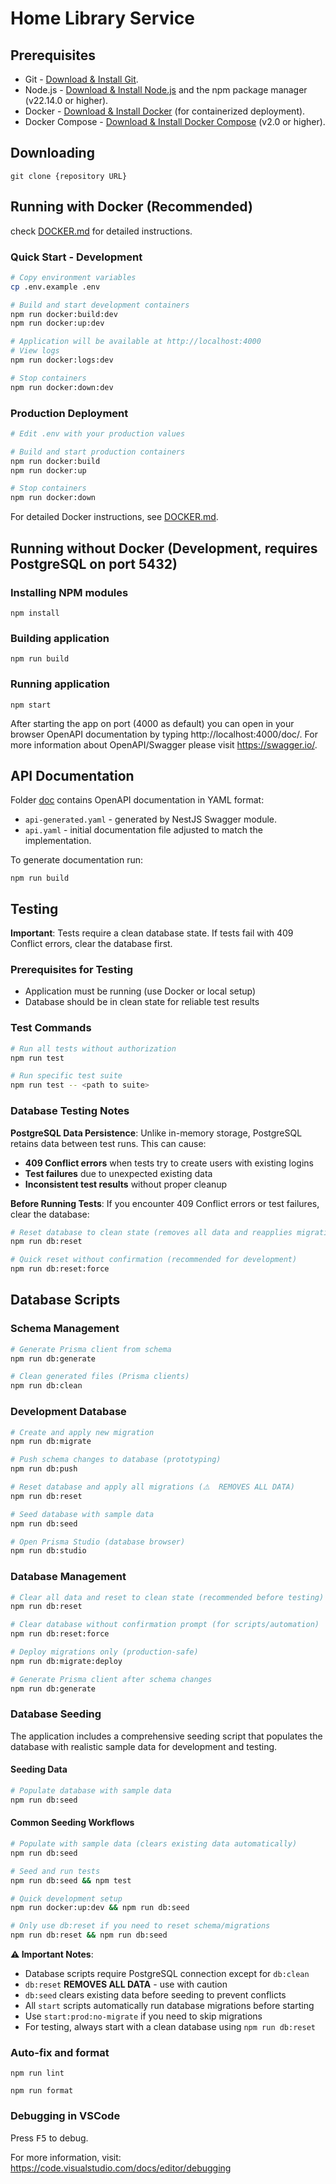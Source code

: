 # Home Library Service

## Prerequisites

- Git - [Download & Install Git](https://git-scm.com/downloads).
- Node.js - [Download & Install Node.js](https://nodejs.org/en/download/) and the npm package manager (v22.14.0 or higher).
- Docker - [Download & Install Docker](https://docs.docker.com/engine/install/) (for containerized deployment).
- Docker Compose - [Download & Install Docker Compose](https://docs.docker.com/compose/install/) (v2.0 or higher).

## Downloading

```
git clone {repository URL}
```

## Running with Docker (Recommended)

check [DOCKER.md](./DOCKER.md) for detailed instructions.

### Quick Start - Development

```bash
# Copy environment variables
cp .env.example .env

# Build and start development containers
npm run docker:build:dev
npm run docker:up:dev

# Application will be available at http://localhost:4000
# View logs
npm run docker:logs:dev

# Stop containers
npm run docker:down:dev
```

### Production Deployment

```bash
# Edit .env with your production values

# Build and start production containers
npm run docker:build
npm run docker:up

# Stop containers
npm run docker:down
```

For detailed Docker instructions, see [DOCKER.md](./DOCKER.md).

## Running without Docker (Development, requires PostgreSQL on port 5432)

### Installing NPM modules

```
npm install
```

### Building application

```
npm run build
```

### Running application

```
npm start
```

After starting the app on port (4000 as default) you can open
in your browser OpenAPI documentation by typing http://localhost:4000/doc/.
For more information about OpenAPI/Swagger please visit https://swagger.io/.

## API Documentation

Folder [doc](doc) contains OpenAPI documentation in YAML format:
- `api-generated.yaml` - generated by NestJS Swagger module.
- `api.yaml` - initial documentation file adjusted to match the implementation.

To generate documentation run:

```
npm run build
```

## Testing

**Important**: Tests require a clean database state. If tests fail with 409 Conflict errors, clear the database first.

### Prerequisites for Testing
- Application must be running (use Docker or local setup)
- Database should be in clean state for reliable test results

### Test Commands

```bash
# Run all tests without authorization
npm run test

# Run specific test suite
npm run test -- <path to suite>
```

### Database Testing Notes

**PostgreSQL Data Persistence**: Unlike in-memory storage, PostgreSQL retains data between test runs. This can cause:
- **409 Conflict errors** when tests try to create users with existing logins
- **Test failures** due to unexpected existing data
- **Inconsistent test results** without proper cleanup

**Before Running Tests**: If you encounter 409 Conflict errors or test failures, clear the database:

```bash
# Reset database to clean state (removes all data and reapplies migrations)
npm run db:reset

# Quick reset without confirmation (recommended for development)
npm run db:reset:force
```

## Database Scripts

### Schema Management

```bash
# Generate Prisma client from schema
npm run db:generate

# Clean generated files (Prisma clients)
npm run db:clean
```

### Development Database

```bash
# Create and apply new migration
npm run db:migrate

# Push schema changes to database (prototyping)
npm run db:push

# Reset database and apply all migrations (⚠️  REMOVES ALL DATA)
npm run db:reset

# Seed database with sample data
npm run db:seed

# Open Prisma Studio (database browser)
npm run db:studio
```

### Database Management

```bash
# Clear all data and reset to clean state (recommended before testing)
npm run db:reset

# Clear database without confirmation prompt (for scripts/automation)
npm run db:reset:force

# Deploy migrations only (production-safe)
npm run db:migrate:deploy

# Generate Prisma client after schema changes
npm run db:generate
```

### Database Seeding

The application includes a comprehensive seeding script that populates the database with realistic sample data for development and testing.

#### Seeding Data

```bash
# Populate database with sample data
npm run db:seed
```

#### Common Seeding Workflows

```bash
# Populate with sample data (clears existing data automatically)
npm run db:seed

# Seed and run tests
npm run db:seed && npm test

# Quick development setup
npm run docker:up:dev && npm run db:seed

# Only use db:reset if you need to reset schema/migrations
npm run db:reset && npm run db:seed
```

**⚠️ Important Notes**:
- Database scripts require PostgreSQL connection except for `db:clean`
- `db:reset` **REMOVES ALL DATA** - use with caution
- `db:seed` clears existing data before seeding to prevent conflicts
- All `start` scripts automatically run database migrations before starting
- Use `start:prod:no-migrate` if you need to skip migrations
- For testing, always start with a clean database using `npm run db:reset`

### Auto-fix and format

```
npm run lint
```

```
npm run format
```

### Debugging in VSCode

Press <kbd>F5</kbd> to debug.

For more information, visit: https://code.visualstudio.com/docs/editor/debugging
